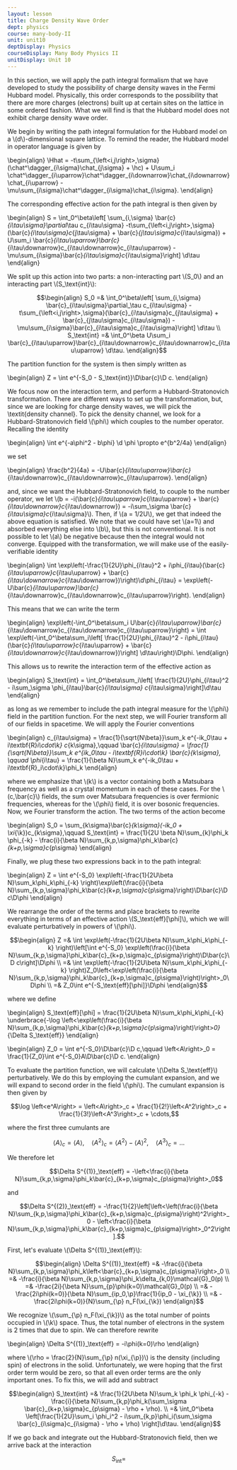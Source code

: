 ```yaml
---
layout: lesson
title: Charge Density Wave Order
dept: physics
course: many-body-II
unit: unit10
deptDisplay: Physics
courseDisplay: Many Body Physics II
unitDisplay: Unit 10
---
```

In this section, we will apply the path integral formalism that we have developed to study the possibility of charge density waves in the Fermi Hubbard model. Physically, this order corresponds to the possibility that there are more charges (electrons) built up at certain sites on the lattice in some ordered fashion. What we will find is that the Hubbard model does not exhibit charge density wave order. 

We begin by writing the path integral formulation for the Hubbard model on a \\(d\\)-dimensional square lattice. To remind the reader, the Hubbard model in operator language is given by 

$$$$\begin{align}
\Hhat = -t\sum_{\left<i,j\right>,\sigma}(\chat^\dagger_{i\sigma}\chat_{j\sigma} + \hc) + U\sum_i \chat^\dagger_{i\uparrow}\chat^\dagger_{i\downarrow}\chat_{i\downarrow}\chat_{i\uparrow} - \mu\sum_{i\sigma}\chat^\dagger_{i\sigma}\chat_{i\sigma}.
\end{align}$$$$

The corresponding effective action for the path integral is then given by

$$$$\begin{align}
S = \int_0^\beta\left[ \sum_{i,\sigma} \bar{c}_{i\tau\sigma}\partial_\tau c_{i\tau\sigma} -t\sum_{\left<i,j\right>,\sigma}(\bar{c}_{i\tau\sigma}c_{j\tau\sigma} + \bar{c}_{j\tau\sigma}c_{i\tau\sigma}) + U\sum_i \bar{c}_{i\tau\uparrow}\bar{c}_{i\tau\downarrow}c_{i\tau\downarrow}c_{i\tau\uparrow} - \mu\sum_{i\sigma}\bar{c}_{i\tau\sigma}c_{i\tau\sigma}\right] \d\tau
\end{align}$$$$

We split up this action into two parts: a non-interacting part \\(S_0\\) and an interacting part \\(S_\text{int}\\):

$$\begin{align}
S_0 =& \int_0^\beta\left[ \sum_{i,\sigma} \bar{c}_{i\tau\sigma}\partial_\tau c_{i\tau\sigma} -t\sum_{\left<i,j\right>,\sigma}(\bar{c}_{i\tau\sigma}c_{j\tau\sigma} + \bar{c}_{j\tau\sigma}c_{i\tau\sigma}) - \mu\sum_{i\sigma}\bar{c}_{i\tau\sigma}c_{i\tau\sigma}\right] \d\tau \\
S_\text{int} =& \int_0^\beta U\sum_i \bar{c}_{i\tau\uparrow}\bar{c}_{i\tau\downarrow}c_{i\tau\downarrow}c_{i\tau\uparrow} \d\tau.
\end{align}$$

The partition function for the system is then simply written as 

$$$$\begin{align}
Z = \int e^{-S_0 - S_\text{int}}\D\bar{c}\D c.
\end{align}$$$$

We focus now on the interaction term, and perform a Hubbard-Stratonovich transformation. There are different ways to set up the transformation, but, since we are looking for charge density waves, we will pick the \textit{density channel}. To pick the density channel, we look for a Hubbard-Stratonovich field \\(\phi\\) which couples to the number operator. Recalling the identity

$$$$\begin{align}
\int e^{-a\phi^2 - b\phi} \d \phi \propto e^{b^2/4a}
\end{align}$$$$

we set 

$$$$\begin{align}
\frac{b^2}{4a} = -U\bar{c}_{i\tau\uparrow}\bar{c}_{i\tau\downarrow}c_{i\tau\downarrow}c_{i\tau\uparrow}.
\end{align}$$$$

and, since we want the Hubbard-Stratonovich field, to couple to the number operator, we let \\(b = -i(\bar{c}_{i\tau\uparrow}c_{i\tau\uparrow} + \bar{c}_{i\tau\downarrow}c_{i\tau\downarrow}) = -i\sum_\sigma \bar{c}_{i\tau\sigma}c_{i\tau\sigma}\\). Then, if \\(a = 1/2U\\), we get that indeed the above equation is satisfied. We note that we could have set \\(a=1\\) and absorbed everything else into \\(b\\), but this is not conventional. It is not possible to let \\(a\\) be negative because then the integral would not converge. Equipped with the transformation, we will make use of the easily-verifiable identity 

$$$$\begin{align}
\int \exp\left(-\frac{1}{2U}\phi_{i\tau}^2 + i\phi_{i\tau}(\bar{c}_{i\tau\uparrow}c_{i\tau\uparrow} + \bar{c}_{i\tau\downarrow}c_{i\tau\downarrow})\right)\d\phi_{i\tau} = \exp\left(-U\bar{c}_{i\tau\uparrow}\bar{c}_{i\tau\downarrow}c_{i\tau\downarrow}c_{i\tau\uparrow}\right).
\end{align}$$$$

This means that we can write the term

$$$$\begin{align}
\exp\left(-\int_0^\beta\sum_i U\bar{c}_{i\tau\uparrow}\bar{c}_{i\tau\downarrow}c_{i\tau\downarrow}c_{i\tau\uparrow}\right) = \int \exp\left(-\int_0^\beta\sum_i\left[ \frac{1}{2U}\phi_{i\tau}^2 - i\phi_{i\tau}(\bar{c}_{i\tau\uparrow}c_{i\tau\uparrow} + \bar{c}_{i\tau\downarrow}c_{i\tau\downarrow})\right] \d\tau\right)\D\phi.
\end{align}$$$$

This allows us to rewrite the interaction term of the effective action as 

$$$$\begin{align}
S_\text{int} = \int_0^\beta\sum_i\left[ \frac{1}{2U}\phi_{i\tau}^2 - i\sum_\sigma \phi_{i\tau}\bar{c}_{i\tau\sigma} c_{i\tau\sigma}\right]\d\tau
\end{align}$$$$

as long as we remember to include the path integral measure for the \\(\phi\\) field in the partition function. For the next step, we will Fourier transform all of our fields in spacetime. We will apply the Fourier conventions 

$$$$\begin{align}
c_{i\tau\sigma} = \frac{1}{\sqrt{N\beta}}\sum_k e^{-ik_0\tau + i\textbf{R}_i\cdot\k} c_{k\sigma},\qquad \bar{c}_{i\tau\sigma} = \frac{1}{\sqrt{N\beta}}\sum_k e^{ik_0\tau - i\textbf{R}_i\cdot\k} \bar{c}_{k\sigma}, \qquad \phi_{i\tau} = \frac{1}{\beta N}\sum_k e^{-ik_0\tau + i\textbf{R}_i\cdot\k}\phi_k 
\end{align}$$$$

where we emphasize that \\(k\\) is a vector containing both a Matsubara frequency as well as a crystal momentum in each of these cases. For the \\(c,\bar{c}\\) fields, the sum over Matsubara frequencies is over fermionic frequencies, whereas for the \\(\phi\\) field, it is over bosonic frequencies. Now, we Fourier transform the action. The two terms of the action become

$$$$\begin{align}
S_0 = \sum_{k\sigma}\bar{c}_{k\sigma}(-ik_0 + \xi_{\k})c_{k\sigma},\qquad S_\text{int} = \frac{1}{2U \beta N}\sum_{k}\phi_k \phi_{-k} - \frac{i}{\beta N}\sum_{k,p,\sigma}\phi_k\bar{c}_{k+p,\sigma}c_{p\sigma}
\end{align}$$$$

Finally, we plug these two expressions back in to the path integral: 

$$$$\begin{align}
Z = \int e^{-S_0} \exp\left(-\frac{1}{2U\beta N}\sum_k\phi_k\phi_{-k} \right)\exp\left(\frac{i}{\beta N}\sum_{k,p,\sigma}\phi_k\bar{c}_{k+p,\sigma}c_{p\sigma}\right)\D\bar{c}\D c\D\phi
\end{align}$$$$

We rearrange the order of the terms and place brackets to rewrite everything in terms of an effective action \\(S_\text{eff}[\phi]\\), which we will evaluate perturbatively in powers of \\(\phi\\). 

$$\begin{align}
Z =& \int \exp\left(-\frac{1}{2U\beta N}\sum_k\phi_k\phi_{-k} \right)\left[\int e^{-S_0} \exp\left(\frac{i}{\beta N}\sum_{k,p,\sigma}\phi_k\bar{c}_{k+p,\sigma}c_{p\sigma}\right)\D\bar{c}\D c\right]\D\phi \\
=& \int \exp\left(-\frac{1}{2U\beta N}\sum_k\phi_k\phi_{-k} \right)Z_0\left<\exp\left(\frac{i}{\beta N}\sum_{k,p,\sigma}\phi_k\bar{c}_{k+p,\sigma}c_{p\sigma}\right)\right>_0\D\phi \\
=& Z_0\int e^{-S_\text{eff}[\phi]}\D\phi
\end{align}$$

where we define

$$$$\begin{align}
S_\text{eff}[\phi] = \frac{1}{2U\beta N}\sum_k\phi_k\phi_{-k} \underbrace{-\log \left<\exp\left(\frac{i}{\beta N}\sum_{k,p,\sigma}\phi_k\bar{c}_{k+p,\sigma}c_{p\sigma}\right)\right>_0}_{\Delta S_\text{eff}}
\end{align}$$$$

$$$$\begin{align}
Z_0 = \int e^{-S_0}\D\bar{c}\D c,\qquad \left<A\right>_0 = \frac{1}{Z_0}\int  e^{-S_0}A\D\bar{c}\D c.
\end{align}$$$$

To evaluate the partition function, we will calculate \\(\Delta S_\text{eff}\\) perturbatively. We do this by employing the cumulant expansion, and we will expand to second order in the field \\(\phi\\). The cumulant expansion is then given by 

$$\log \left<e^A\right> = \left<A\right>_c + \frac{1}{2!}\left<A^2\right>_c + \frac{1}{3!}\left<A^3\right>_c + \cdots,$$

where the first three cumulants are

$$\left<A\right>_c = \left<A\right>,\quad \left<A^2\right>_c = \left<A^2\right> - \left<A\right>^2,\quad \left<A^3\right>_c = ...$$

We therefore let

$$\Delta S^{(1)}_\text{eff} = -\left<\frac{i}{\beta N}\sum_{k,p,\sigma}\phi_k\bar{c}_{k+p,\sigma}c_{p\sigma}\right>_0$$

and 

$$\Delta S^{(2)}_\text{eff} = -\frac{1}{2}\left[\left<\left(\frac{i}{\beta N}\sum_{k,p,\sigma}\phi_k\bar{c}_{k+p,\sigma}c_{p\sigma}\right)^2\right>_0 - \left<\frac{i}{\beta N}\sum_{k,p,\sigma}\phi_k\bar{c}_{k+p,\sigma}c_{p\sigma}\right>_0^2\right].$$

First, let's evaluate \\(\Delta S^{(1)}_\text{eff}\\):

$$\begin{align}
\Delta S^{(1)}_\text{eff} =& -\frac{i}{\beta N}\sum_{k,p,\sigma}\phi_k\left<\bar{c}_{k+p,\sigma}c_{p\sigma}\right>_0 \\
=& -\frac{i}{\beta N}\sum_{k,p,\sigma}\phi_k\delta_{k,0}\mathcal{G}_0(p) \\
=& -\frac{2i}{\beta N}\sum_{p}\phi(k=0)\mathcal{G}_0(p) \\
=& -\frac{2i\phi(k=0)}{\beta N}\sum_{ip_0,\p}\frac{1}{ip_0 - \xi_{\k}} \\
=& -\frac{2i\phi(k=0)}{N}\sum_{\p} n_F(\xi_{\k}) 
\end{align}$$

We recognize \\(\sum_{\p} n_F(\xi_{\k})\\) as the total number of points occupied in \\(\k\\) space. Thus, the total number of electrons in the system is 2 times that due to spin. We can therefore rewrite 

$$$$\begin{align}
\Delta S^{(1)}_\text{eff} = -i\phi(k=0)\rho 
\end{align}$$$$

where \\(\rho = \frac{2}{N}\sum_{\p} n(\xi_{\p})\\) is the density (including spin) of electrons in the solid. Unfortunately, we were hoping that the first order term would be zero, so that all even order terms are the only important ones. To fix this, we will add and subtract

$$\begin{align}
S_\text{int} =& \frac{1}{2U\beta N}\sum_k \phi_k \phi_{-k} - \frac{i}{\beta N}\sum_{k,p}\phi_k(\sum_\sigma \bar{c}_{k+p,\sigma}c_{p\sigma} - \rho + \rho). \\
=& \int_0^\beta \left[\frac{1}{2U}\sum_i \phi_i^2 - i\sum_{k,p}\phi_i(\sum_\sigma \bar{c}_{i\sigma}c_{i\sigma} - \rho + \rho) \right]\d\tau.
\end{align}$$

If we go back and integrate out the Hubbard-Stratonovich field, then we arrive back at the interaction 

$$S_\text{int} = $$




